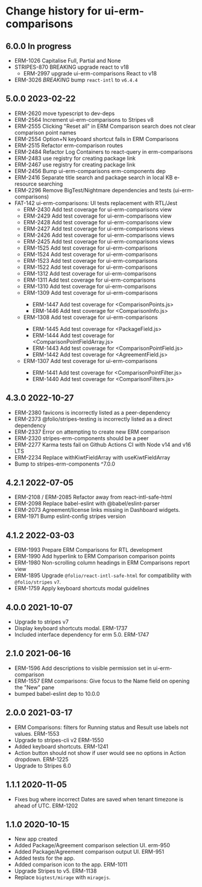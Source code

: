# Change history for ui-erm-comparisons

## 6.0.0 In progress
* ERM-1026 Capitalise Full, Partial and None
* STRIPES-870 BREAKING upgrade react to v18
  * ERM-2997 upgrade ui-erm-comparisons React to v18
* ERM-3026 *BREAKING* bump `react-intl` to `v6.4.4`

## 5.0.0 2023-02-22
* ERM-2620 move typescript to dev-deps
* ERM-2564 Increment ui-erm-comparisons to Stripes v8
* ERM-2555 Clicking "Reset all" in ERM Comparison search does not clear comparison point names
* ERM-2554 Option+N keyboard shortcut fails in ERM Comparisons
* ERM-2515 Refactor erm-comparison routes
* ERM-2484 Refactor Log Containers to react-query in erm-comparisons
* ERM-2483 use registry for creating package link
* ERM-2467 use registry for creating package link
* ERM-2456 Bump ui-erm-comparisons erm-components dep
* ERM-2416 Separate title search and package search in local KB e-resource searching
* ERM-2296 Remove BigTest/Nightmare dependencies and tests (ui-erm-comparisons)
* FAT-142 ui-erm-comparisons: UI tests replacement with RTL/Jest
  * ERM-2430 Add test coverage for ui-erm-comparisons view <ComparisonView>
  * ERM-2429 Add test coverage for ui-erm-comparisons view <ComparisonView>
  * ERM-2428 Add test coverage for ui-erm-comparisons view <Comparisons>
  * ERM-2427 Add test coverage for ui-erm-comparisons views <ComparisonReportList>
  * ERM-2426 Add test coverage for ui-erm-comparisons views <ComparisonReport>
  * ERM-2425 Add test coverage for ui-erm-comparisons views <ComparisonReport>
  * ERM-1525 Add test coverage for ui-erm-comparisons <ComparisonRoutes>
  * ERM-1524 Add test coverage for ui-erm-comparisons <ComparisonViewRoute>
  * ERM-1523 Add test coverage for ui-erm-comparisons <ComparisonReportViewRoute>
  * ERM-1522 Add test coverage for ui-erm-comparisons <ComparisonCreateRoute>
  * ERM-1312 Add test coverage for ui-erm-comparisons <TitleInfoPopover>
  * ERM-1311 Add test coverage for ui-erm-comparisons <Logs>
  * ERM-1310 Add test coverage for ui-erm-comparisons <EntitlementAgreementsList>
  * ERM-1309 Add test coverage for ui-erm-comparisons <ComparisonSections>
    * ERM-1447 Add test coverage for <ComparisonPoints.js>
    * ERM-1446 Add test coverage for <ComparisonInfo.js>
  * ERM-1308 Add test coverage for ui-erm-comparisons <ComparisonPointFieldArray>
    * ERM-1445 Add test coverage for <PackageField.js>
    * ERM-1444 Add test coverage for <ComparisonPointFieldArray.js>
    * ERM-1443 Add test coverage for <ComparisonPointField.js>
    * ERM-1442 Add test coverage for <AgreementField.js>
  * ERM-1307 Add test coverage for ui-erm-comparisons <ComparisonFilters>
    * ERM-1441 Add test coverage for <ComparisonPointFilter.js>
    * ERM-1440 Add test coverage for <ComparisonFilters.js>


## 4.3.0 2022-10-27
* ERM-2380 favicons is incorrectly listed as a peer-dependency
* ERM-2373 @folio/stripes-testing is incorrectly listed as a direct dependency
* ERM-2337 Error on attempting to create new ERM comparison
* ERM-2320 stripes-erm-components should be a peer
* ERM-2277 Karma tests fail on Github Actions CI with Node v14 and v16 LTS
* ERM-2234 Replace withKiwtFieldArray with useKiwtFieldArray
* Bump to stripes-erm-components ^7.0.0

## 4.2.1 2022-07-05
* ERM-2108 / ERM-2085 Refactor away from react-intl-safe-html
* ERM-2098 Replace babel-eslint with @babel/eslint-parser
* ERM-2073 Agreement/license links missing in Dashboard widgets.
* ERM-1971 Bump eslint-config stripes version

## 4.1.2 2022-03-03
* ERM-1993 Prepare ERM Comparisons for RTL development
* ERM-1990 Add hyperlink to ERM Comparison comparison points
* ERM-1980 Non-scrolling column headings in ERM Comparisons report view
* ERM-1895 Upgrade `@folio/react-intl-safe-html` for compatibility with `@folio/stripes` `v7`.
* ERM-1759 Apply keyboard shortcuts modal guidelines

## 4.0.0 2021-10-07
* Upgrade to stripes v7
* Display keyboard shortcuts modal. ERM-1737
* Included interface dependency for erm 5.0. ERM-1747

## 2.1.0 2021-06-16
 * ERM-1596 Add descriptions to visible permission set in ui-erm-comparison
 * ERM-1557 ERM comparisons: Give focus to the Name field on opening the "New" pane
 * bumped babel-eslint dep to 10.0.0

## 2.0.0 2021-03-17
* ERM Comparisons: filters for Running status and Result use labels not values. ERM-1553
* Upgrade to stripes-cli v2 ERM-1550
* Added keyboard shortcuts. ERM-1241
* Action button should not show if user would see no options in Action dropdown. ERM-1225
* Upgrade to Stripes 6.0

## 1.1.1 2020-11-05
* Fixes bug where incorrect Dates are saved when tenant timezone is ahead of UTC. ERM-1202

## 1.1.0 2020-10-15

* New app created
* Added Package/Agreement comparison selection UI. erm-950
* Added Package/Agreement comparison output UI. ERM-951
* Added tests for the app.
* Added comparison icon to the app. ERM-1011
* Upgrade Stripes to v5. ERM-1138
* Replace `bigtest/mirage` with `miragejs`.

